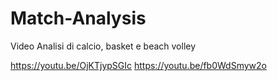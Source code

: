 # Match-Analysis
Video Analisi di calcio, basket e beach volley
 
https://youtu.be/OjKTjypSGIc
https://youtu.be/fb0WdSmyw2o
